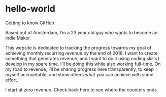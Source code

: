 # hello-world
Getting to know GitHub


Based out of Amsterdam, I’m a 23 year old guy who wants to become an Indie Maker.


This website is dedicated to tracking the progress towards my goal of
 achieving monthly recurring revenue by the end of 2018. I want to 
create something that generates revenue, and I want to do it using 
coding skills I develop in my spare time. I’ll be doing this while also 
working full-time. On my road to revenue, I’ll be sharing progress here transparently, to keep myself accountable, and show others what you can achieve with some effort.


I start at zero revenue. Check back here to see where the counters ends.



